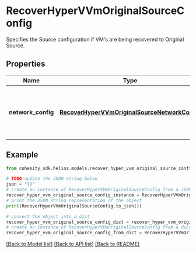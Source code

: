 # RecoverHyperVVmOriginalSourceConfig

Specifies the Source configuration if VM's are being recovered to Original Source.

## Properties

Name | Type | Description | Notes
------------ | ------------- | ------------- | -------------
**network_config** | [**RecoverHyperVVmOriginalSourceNetworkConfig**](RecoverHyperVVmOriginalSourceNetworkConfig.md) | Specifies the networking configuration to be applied to the recovered VMs. | [optional] 

## Example

```python
from cohesity_sdk.helios.models.recover_hyper_vvm_original_source_config import RecoverHyperVVmOriginalSourceConfig

# TODO update the JSON string below
json = "{}"
# create an instance of RecoverHyperVVmOriginalSourceConfig from a JSON string
recover_hyper_vvm_original_source_config_instance = RecoverHyperVVmOriginalSourceConfig.from_json(json)
# print the JSON string representation of the object
print(RecoverHyperVVmOriginalSourceConfig.to_json())

# convert the object into a dict
recover_hyper_vvm_original_source_config_dict = recover_hyper_vvm_original_source_config_instance.to_dict()
# create an instance of RecoverHyperVVmOriginalSourceConfig from a dict
recover_hyper_vvm_original_source_config_from_dict = RecoverHyperVVmOriginalSourceConfig.from_dict(recover_hyper_vvm_original_source_config_dict)
```
[[Back to Model list]](../README.md#documentation-for-models) [[Back to API list]](../README.md#documentation-for-api-endpoints) [[Back to README]](../README.md)


